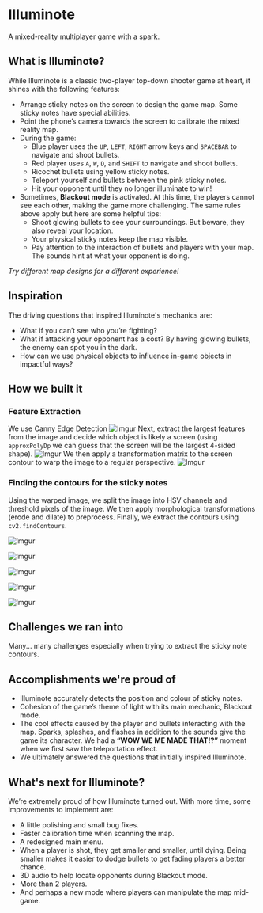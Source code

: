 # Illuminote

A mixed-reality multiplayer game with a spark.

## What is Illuminote?

While Illuminote is a classic two-player top-down shooter game at heart, it shines with the following features: 
- Arrange sticky notes on the screen to design the game map. Some sticky notes have special abilities.
- Point the phone’s camera towards the screen to calibrate the mixed reality map.
- During the game:
   - Blue player uses the `UP`, `LEFT`, `RIGHT` arrow keys and `SPACEBAR` to navigate and shoot bullets.
   - Red player uses `A`, `W`, `D`, and `SHIFT` to navigate and shoot bullets.
   - Ricochet bullets using yellow sticky notes.
   - Teleport yourself and bullets between the pink sticky notes.
   - Hit your opponent until they no longer illuminate to win!
- Sometimes, **Blackout mode** is activated. At this time, the players cannot see each other, making the game more challenging. The same rules above apply but here are some helpful tips:
   - Shoot glowing bullets to see your surroundings. But beware, they also reveal your location.
   - Your physical sticky notes keep the map visible.
   - Pay attention to the interaction of bullets and players with your map. The sounds hint at what your opponent is doing.

*Try different map designs for a different experience!*

## Inspiration
The driving questions that inspired Illuminote's mechanics are:
- What if you can’t see who you’re fighting?
- What if attacking your opponent has a cost? By having glowing bullets, the enemy can spot you in the dark.
- How can we use physical objects to influence in-game objects in impactful ways? 

## How we built it

### Feature Extraction
We use Canny Edge Detection
![Imgur](https://i.imgur.com/0p9bYq0.png)
Next, extract the largest features from the image and decide which object is likely a screen (using `approxPolyDp` we can guess that the screen will be the largest 4-sided shape).
![Imgur](https://imgur.com/jMwfWWo.png) 
We then apply a transformation matrix to the screen contour to warp the image to a regular perspective. 
![Imgur](https://i.imgur.com/uJV3Wjb.png)

### Finding the contours for the sticky notes

Using the warped image, we split the image into HSV channels and threshold pixels of the image. We then apply morphological transformations (erode and dilate) to preprocess. Finally, we extract the contours using `cv2.findContours`.

![Imgur](https://i.imgur.com/QjXF7Bi.png)

![Imgur](https://i.imgur.com/sqYWQYa.png)

![Imgur](https://i.imgur.com/JzrH2eq.png)

![Imgur](https://i.imgur.com/LbLzRZb.png)

![Imgur](https://i.imgur.com/3EcfLCL.png)

## Challenges we ran into

Many... many challenges especially when trying to extract the sticky note contours. 

## Accomplishments we're proud of
- Illuminote accurately detects the position and colour of sticky notes.
- Cohesion of the game’s theme of light with its main mechanic, Blackout mode.
- The cool effects caused by the player and bullets interacting with the map. Sparks, splashes, and flashes in addition to the sounds give the game its character.
We had a **“WOW WE ME MADE THAT!?”** moment when we first saw the teleportation effect.
- We ultimately answered the questions that initially inspired Illuminote.

## What's next for Illuminote?
We’re extremely proud of how Illuminote turned out. With more time, some improvements to implement are:
- A little polishing and small bug fixes.
- Faster calibration time when scanning the map.
- A redesigned main menu.
- When a player is shot, they get smaller and smaller, until dying. Being smaller makes it easier to dodge bullets to get fading players a better chance.
- 3D audio to help locate opponents during Blackout mode.
- More than 2 players.
- And perhaps a new mode where players can manipulate the map mid-game.

